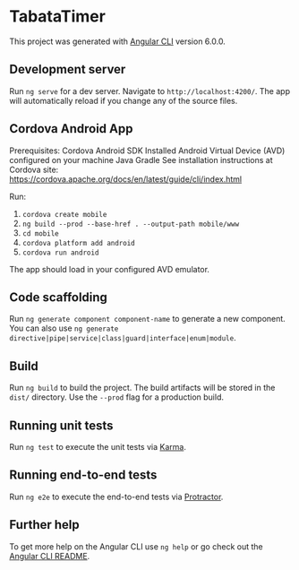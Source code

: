 # TabataTimer

This project was generated with [Angular CLI](https://github.com/angular/angular-cli) version 6.0.0.

## Development server

Run `ng serve` for a dev server. Navigate to `http://localhost:4200/`. The app will automatically reload if you change any of the source files.

## Cordova Android App

Prerequisites:
Cordova
Android SDK Installed
Android Virtual Device (AVD) configured on your machine
Java
Gradle
See installation instructions at Cordova site: https://cordova.apache.org/docs/en/latest/guide/cli/index.html

Run:
1. `cordova create mobile`
1. `ng build --prod --base-href . --output-path mobile/www`
1. `cd mobile`
1. `cordova platform add android`
1. `cordova run android`

The app should load in your configured AVD emulator.

## Code scaffolding

Run `ng generate component component-name` to generate a new component. You can also use `ng generate directive|pipe|service|class|guard|interface|enum|module`.

## Build

Run `ng build` to build the project. The build artifacts will be stored in the `dist/` directory. Use the `--prod` flag for a production build.

## Running unit tests

Run `ng test` to execute the unit tests via [Karma](https://karma-runner.github.io).

## Running end-to-end tests

Run `ng e2e` to execute the end-to-end tests via [Protractor](http://www.protractortest.org/).

## Further help

To get more help on the Angular CLI use `ng help` or go check out the [Angular CLI README](https://github.com/angular/angular-cli/blob/master/README.md).
